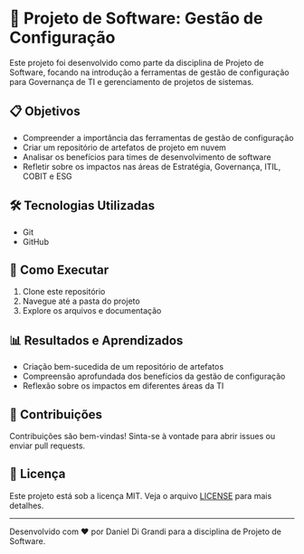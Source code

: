 # 🚀 Projeto de Software: Gestão de Configuração

Este projeto foi desenvolvido como parte da disciplina de Projeto de Software, focando na introdução a ferramentas de gestão de configuração para Governança de TI e gerenciamento de projetos de sistemas.

## 📋 Objetivos

- Compreender a importância das ferramentas de gestão de configuração
- Criar um repositório de artefatos de projeto em nuvem
- Analisar os benefícios para times de desenvolvimento de software
- Refletir sobre os impactos nas áreas de Estratégia, Governança, ITIL, COBIT e ESG

## 🛠 Tecnologias Utilizadas

- Git
- GitHub 


## 🚀 Como Executar

1. Clone este repositório
2. Navegue até a pasta do projeto
3. Explore os arquivos e documentação

## 📊 Resultados e Aprendizados

- Criação bem-sucedida de um repositório de artefatos
- Compreensão aprofundada dos benefícios da gestão de configuração
- Reflexão sobre os impactos em diferentes áreas da TI

## 🤝 Contribuições

Contribuições são bem-vindas! Sinta-se à vontade para abrir issues ou enviar pull requests.

## 📄 Licença

Este projeto está sob a licença MIT. Veja o arquivo [LICENSE](LICENSE) para mais detalhes.

---

Desenvolvido com ❤️ por Daniel Di Grandi para a disciplina de Projeto de Software.
